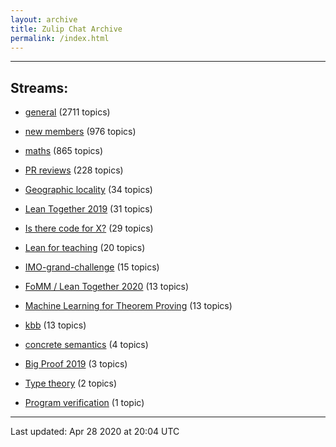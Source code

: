 ```yaml
---
layout: archive
title: Zulip Chat Archive
permalink: /index.html
---
```


---

## Streams:

* [general](stream/113488-general/index.html) (2711 topics)

* [new members](stream/113489-new-members/index.html) (976 topics)

* [maths](stream/116395-maths/index.html) (865 topics)

* [PR reviews](stream/144837-PR-reviews/index.html) (228 topics)

* [Geographic locality](stream/224796-Geographic-locality/index.html) (34 topics)

* [Lean Together 2019](stream/179818-Lean-Together-2019/index.html) (31 topics)

* [Is there code for X?](stream/217875-Is-there-code-for-X%3F/index.html) (29 topics)

* [Lean for teaching](stream/187764-Lean-for-teaching/index.html) (20 topics)

* [IMO-grand-challenge](stream/208328-IMO-grand-challenge/index.html) (15 topics)

* [FoMM / Lean Together 2020](stream/218272-FoMM-/-Lean-Together-2020/index.html) (13 topics)

* [Machine Learning for Theorem Proving](stream/219941-Machine-Learning-for-Theorem-Proving/index.html) (13 topics)

* [kbb](stream/141825-kbb/index.html) (13 topics)

* [concrete semantics](stream/187724-concrete-semantics/index.html) (4 topics)

* [Big Proof 2019](stream/198800-Big-Proof-2019/index.html) (3 topics)

* [Type theory](stream/236446-Type-theory/index.html) (2 topics)

* [Program verification](stream/236449-Program-verification/index.html) (1 topic)

<hr><p>Last updated: Apr 28 2020 at 20:04 UTC</p>